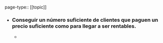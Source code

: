 page-type:: [[topic]]
- ### Conseguir un número suficiente de clientes que paguen un precio suficiente como para llegar a ser rentables.
  - 


